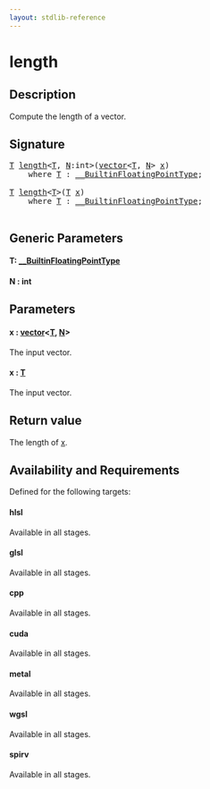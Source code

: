 ```yaml
---
layout: stdlib-reference
---
```


# length

## Description

Compute the length of a vector.



## Signature 

<pre>
<a href="length.html#typeparam-T" class="code_type">T</a> <a href="length.html">length</a>&lt;<a href="length.html#typeparam-T" class="code_type">T</a>, <a href="length.html#decl-N" class="code_var">N</a>:<span class="code_keyword">int</span>&gt;(<a href="../types/vector/index.html" class="code_type">vector</a>&lt;<a href="length.html#typeparam-T" class="code_type">T</a>, <a href="length.html#decl-N" class="code_var">N</a>&gt; <a href="length.html#decl-x" class="code_param">x</a>)
    <span class='code_keyword'>where</span> <a href="length.html#typeparam-T" class="code_type">T</a> : <a href="../interfaces/0_builtinfloatingpointtype-029hm/index.html" class="code_type">__BuiltinFloatingPointType</a>;

<a href="length.html#typeparam-T" class="code_type">T</a> <a href="length.html">length</a>&lt;<a href="length.html#typeparam-T" class="code_type">T</a>&gt;(<a href="length.html#typeparam-T" class="code_type">T</a> <a href="length.html#decl-x" class="code_param">x</a>)
    <span class='code_keyword'>where</span> <a href="length.html#typeparam-T" class="code_type">T</a> : <a href="../interfaces/0_builtinfloatingpointtype-029hm/index.html" class="code_type">__BuiltinFloatingPointType</a>;

</pre>

## Generic Parameters

####  <a id="typeparam-T"></a>T: [\_\_BuiltinFloatingPointType](../interfaces/0_builtinfloatingpointtype-029hm/index)
####  <a id="decl-N"></a>N  : int

## Parameters

####  <a id="decl-x"></a>x  : [vector](../types/vector/index)\<[T](../types/vector/index#typeparam-T), [N](../types/vector/index#decl-N)\>
The input vector.

####  <a id="decl-x"></a>x  : [T](length#typeparam-T)
The input vector.


## Return value
The length of <span class='code'><a href="length.html#decl-x" class="code_param">x</a></span>.


## Availability and Requirements

Defined for the following targets:

#### hlsl
Available in all stages.

#### glsl
Available in all stages.

#### cpp
Available in all stages.

#### cuda
Available in all stages.

#### metal
Available in all stages.

#### wgsl
Available in all stages.

#### spirv
Available in all stages.



